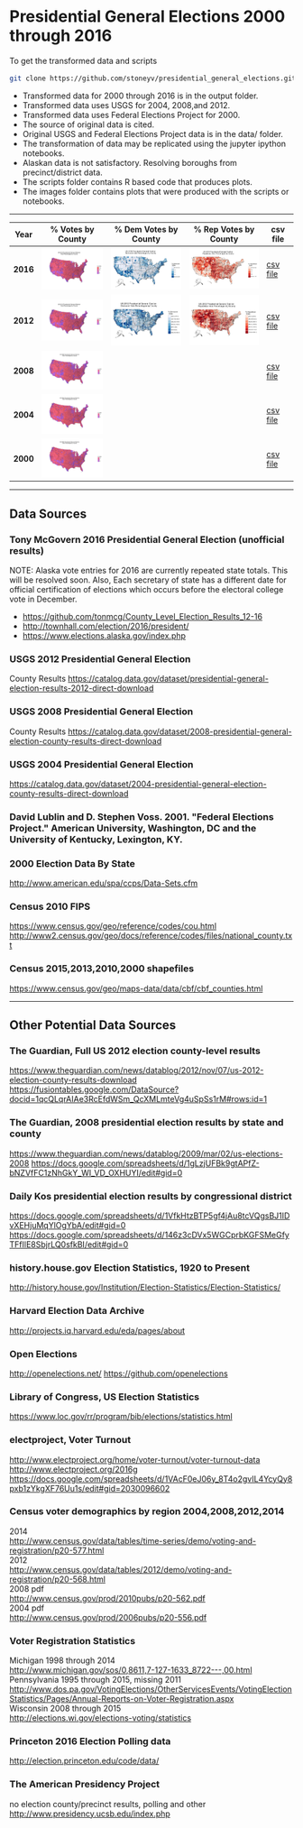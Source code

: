 # Presidential General Elections 2000 through 2016 

To get the transformed data and scripts
```bash
git clone https://github.com/stoneyv/presidential_general_elections.git
```

* Transformed data for 2000 through 2016 is in the output folder.
* Transformed data uses USGS for 2004, 2008,and 2012. 
* Transformed data uses Federal Elections Project for 2000.
* The source of original data is cited.
* Original USGS and Federal Elections Project data is in the data/ folder.
* The transformation of data may be replicated using the jupyter ipython notebooks.
* Alaskan data is not satisfactory. Resolving boroughs from precinct/district data.
* The scripts folder contains R based code that produces plots.
* The images folder contains plots that were produced with the scripts or notebooks.

---

| Year | % Votes by County | % Dem Votes by County | % Rep Votes by County | csv file |
| --- | --- | --- | --- | --- |
| __2016__ | <img src="plots/2016_combined_percentages_by_county.png" width="140"/> | <img src="plots/2016_dem_percentages_by_county.png" width="140"/> | <img src="plots/2016_rep_percentages_by_county.png" width="140"/> | <a href="https://github.com/stoneyv/presidential_general_elections/blob/master/output/2016_pres_election_by_county.csv" download>csv file</a> |
| __2012__ | <img src="plots/2012_combined_percentages_by_county.png" width="140"/> | <img src="plots/2012_dem_percentages_by_county.png" width="140"/> | <img src="plots/2012_rep_percentages_by_county.png" width="140"/> | [csv file](https://github.com/stoneyv/presidential_general_elections/blob/master/output/2012_pres_election_by_county.csv) |
| __2008__ | <img src="plots/2008_combined_percentages_by_county.png" width="140"/> | | | [csv file](https://github.com/stoneyv/presidential_general_elections/blob/master/output/2008_pres_election_by_county.csv) |
| __2004__ | <img src="plots/2004_combined_percentages_by_county.png" width="140"/> | | | [csv file](https://github.com/stoneyv/presidential_general_elections/blob/master/output/2004_pres_election_by_county.csv) |
| __2000__ | <img src="plots/2000_combined_percentages_by_county.png" width="140"/> | | | [csv file](https://github.com/stoneyv/presidential_general_elections/blob/master/output/2000_pres_election_by_county.csv) |

___

## Data Sources 

### Tony McGovern 2016 Presidential General Election (unofficial results)
NOTE: Alaska vote entries for 2016 are currently repeated state totals. This will be resolved soon.  Also, Each secretary of state has a different date for official certification of elections which occurs before the electoral college vote in December.
* https://github.com/tonmcg/County_Level_Election_Results_12-16
* http://townhall.com/election/2016/president/
* https://www.elections.alaska.gov/index.php

### USGS 2012 Presidential General Election
County Results
https://catalog.data.gov/dataset/presidential-general-election-results-2012-direct-download

### USGS 2008 Presidential General Election
County Results
https://catalog.data.gov/dataset/2008-presidential-general-election-county-results-direct-download

### USGS 2004 Presidential General Election  
https://catalog.data.gov/dataset/2004-presidential-general-election-county-results-direct-download  

### David Lublin and D. Stephen Voss. 2001. "Federal Elections Project." American University, Washington, DC and the University of Kentucky, Lexington, KY.
### 2000 Election Data By State
http://www.american.edu/spa/ccps/Data-Sets.cfm  

### Census 2010 FIPS
https://www.census.gov/geo/reference/codes/cou.html
http://www2.census.gov/geo/docs/reference/codes/files/national_county.txt

### Census 2015,2013,2010,2000 shapefiles 
https://www.census.gov/geo/maps-data/data/cbf/cbf_counties.html  

___

## Other Potential Data Sources

### The Guardian, Full US 2012 election county-level results
https://www.theguardian.com/news/datablog/2012/nov/07/us-2012-election-county-results-download
https://fusiontables.google.com/DataSource?docid=1qcQLqrAIAe3RcEfdWSm_QcXMLmteVg4uSpSs1rM#rows:id=1

### The Guardian, 2008 presidential election results by state and county
https://www.theguardian.com/news/datablog/2009/mar/02/us-elections-2008
https://docs.google.com/spreadsheets/d/1gLzjUFBk9gtAPfZ-bNZVfFC1zNhGkY_WI_VD_OXHUYI/edit#gid=0

### Daily Kos presidential election results by congressional district
https://docs.google.com/spreadsheets/d/1VfkHtzBTP5gf4jAu8tcVQgsBJ1IDvXEHjuMqYlOgYbA/edit#gid=0  
https://docs.google.com/spreadsheets/d/146z3cDVx5WGCprbKGFSMeGfyTFfIlE8SbjrLQ0sfkBI/edit#gid=0  

### history.house.gov Election Statistics, 1920 to Present
http://history.house.gov/Institution/Election-Statistics/Election-Statistics/

### Harvard Election Data Archive
http://projects.iq.harvard.edu/eda/pages/about

### Open Elections
http://openelections.net/
https://github.com/openelections

### Library of Congress, US Election Statistics
https://www.loc.gov/rr/program/bib/elections/statistics.html

### electproject, Voter Turnout
http://www.electproject.org/home/voter-turnout/voter-turnout-data
http://www.electproject.org/2016g
https://docs.google.com/spreadsheets/d/1VAcF0eJ06y_8T4o2gvIL4YcyQy8pxb1zYkgXF76Uu1s/edit#gid=2030096602

### Census voter demographics by region 2004,2008,2012,2014
2014  
http://www.census.gov/data/tables/time-series/demo/voting-and-registration/p20-577.html  
2012  
http://www.census.gov/data/tables/2012/demo/voting-and-registration/p20-568.html  
2008 pdf  
http://www.census.gov/prod/2010pubs/p20-562.pdf   
2004 pdf  
http://www.census.gov/prod/2006pubs/p20-556.pdf  

### Voter Registration Statistics
Michigan 1998 through 2014  
http://www.michigan.gov/sos/0,8611,7-127-1633_8722---,00.html  
Pennsylvania 1995 through 2015, missing 2011  
http://www.dos.pa.gov/VotingElections/OtherServicesEvents/VotingElectionStatistics/Pages/Annual-Reports-on-Voter-Registration.aspx  
Wisconsin 2008 through 2015  
http://elections.wi.gov/elections-voting/statistics  

### Princeton 2016 Election Polling data  
http://election.princeton.edu/code/data/  

### The American Presidency Project
no election county/precinct results, polling and other  
http://www.presidency.ucsb.edu/index.php
